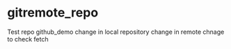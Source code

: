 # gitremote_repo
Test repo
github_demo
change in local repository
change in remote 
chnage to check fetch
